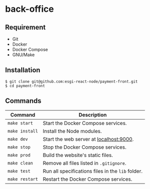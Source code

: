 # back-office

## Requirement

- Git
- Docker
- Docker Compose
- GNU/Make

## Installation

```console
$ git clone git@github.com:esgi-react-node/payment-front.git
$ cd payment-front
```

## Commands

Command | Description
---|---
`make start` | Start the Docker Compose services.
`make install` | Install the Node modules.
`make dev` | Start the web server at [localhost:9000](http://localhost:9000/).
`make stop` | Stop the Docker Compose services.
`make prod` | Build the website's static files.
`make clean` | Remove all files listed in `.gitignore`.
`make test` | Run all specifications files in the `lib` folder.
`make restart` | Restart the Docker Compose services.
